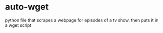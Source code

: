 # auto-wget
python file that scrapes a webpage for episodes of a tv show, then puts it in a wget script
